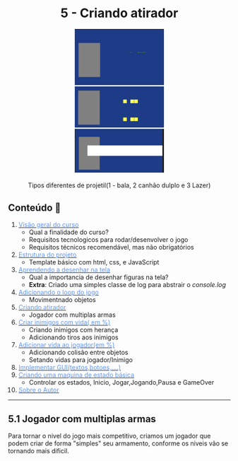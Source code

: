 
<h1 align="center">
  <br>5 - Criando atirador
</h1>
 
 
<p align="center"  > 
  <img style="height: auto; width: 40%"src="images/screen1.png" alt="animated" /></br>
  <img style="height: auto; width: 40%" src="images/screen2.png" alt="animated" /></br>
  <img style="height: auto; width: 40%" src="images/screen3.png" alt="animated" /></br>
  </br>Tipos diferentes de projetil(1 - bala, 2 canhão dulplo e 3 Lazer)
</p>
   
 
##  Conteúdo 📄
 
1.  [<span style="color:CornflowerBlue;">Visão geral do curso</span> ](https://github.com/dedogames/curso_space_2d_js/tree/main/part1)
    * Qual a finalidade do curso?
    * Requisitos tecnologicos para rodar/desenvolver o jogo
    * Requisitos técnicos recomendável, mas não obrigatórios
2.  [<span style="color:CornflowerBlue;">Estrutura do projeto</span>](https://github.com/dedogames/curso_space_2d_js/tree/main/part2)
    *   Template básico com html, css, e JavaScript 
3.  [<span style="color:CornflowerBlue;   ">Aprendendo a desenhar na tela</span>  ](https://github.com/dedogames/curso_space_2d_js/tree/main/part3)
    *  Qual a importancia de desenhar figuras na tela?
    *  <b>Extra</b>: Criado uma simples classe de log para abstrair o <i>console.log</i>
4.  [<span style="color:CornflowerBlue "> Adicionando o loop do jogo</span>](https://github.com/dedogames/curso_space_2d_js/tree/main/part4)
    *  Movimentnado objetos 
5.  [<span style="color:CornflowerBlue "> Criando atirador</span>](https://github.com/dedogames/curso_space_2d_js/tree/main/part5)
    * Jogador com multiplas armas
6.  [<span style="color:CornflowerBlue "> Criar inimigos com vida( em %)</span>](https://github.com/dedogames/curso_space_2d_js/tree/main/part6)
    * Criando inimigos com herança
    * Adicionando tiros aos inimigos
7.  [<span style="color:CornflowerBlue "> Adicionar vida ao jogador(em %)</span>](https://github.com/dedogames/curso_space_2d_js/tree/main/part7)
    * Adicionando colisão entre objetos
    * Setando vidas para jogador/Inimigo
8.  [<span style="color:CornflowerBlue "> Implementar GUI(textos,botoes,....)</span>](https://github.com/dedogames/curso_space_2d_js/tree/main/part8)
9.  [<span style="color:CornflowerBlue "> Criando uma maquina de estado básica</span>](https://github.com/dedogames/curso_space_2d_js/tree/main/part9)
    * Controlar os estados, Inicio, Jogar,Jogando,Pausa e GameOver 
10.  [<span style="color:CornflowerBlue;font-weight: ">Sobre o Autor</span> ](https://github.com/dedogames/curso_space_2d_js/blob/main/ABOUT.md)

---

## 5.1 Jogador com multiplas armas
Para tornar o nivel do jogo mais competitivo, criamos um jogador que podem criar de forma "simples" seu armamento, conforme os niveis vão se tornando mais dificil.





